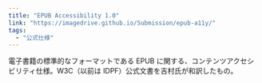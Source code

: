 ```yaml
---
title: "EPUB Accessibility 1.0"
link: "https://imagedrive.github.io/Submission/epub-a11y/"
tags:
  - "公式仕様"
---
```


電子書籍の標準的なフォーマットである EPUB に関する、コンテンツアクセシビリティ仕様。W3C（以前は IDPF）公式文書を吉村氏が和訳したもの。
